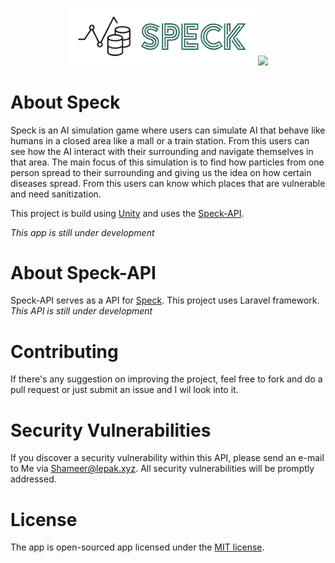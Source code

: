 <p align="center"><a href="https://speck.lepak.xyz/" target="_blank"><img src=".\brand.png" width="300"></a>
<a href="https://laravel.com" target="_blank"><img src="https://unity3d.com/profiles/unity3d/themes/unity/images/pages/branding_trademarks/unity-masterbrand-black.png" width="300"></a></p>


# About Speck
Speck is an AI simulation game where users can simulate AI that behave like humans in a closed area like a mall or a train station. From this users can see how the AI interact with their surrounding and navigate themselves in that area. The main focus of this simulation is to find how particles from one person spread to their surrounding and giving us the idea on how certain diseases spread. From this users can know which places that are vulnerable and need sanitization. 

This project is build using [Unity](https://unity.com/) and uses the [Speck-API](https://github.com/MrShameer/Speck-API).

*This app is still under development*

# About Speck-API
Speck-API serves as a API for [Speck](https://github.com/MrShameer/Speck). This project uses Laravel framework.
*This API is still under development*


# Contributing
If there's any suggestion on improving the project, feel free to fork and do a pull request or just submit an issue and I wil look into it.


# Security Vulnerabilities
If you discover a security vulnerability within this API, please send an e-mail to Me via [Shameer@lepak.xyz](mailto:mrshameer333@gmail.com). All security vulnerabilities will be promptly addressed.

# License
The app is open-sourced app licensed under the [MIT license](https://opensource.org/licenses/MIT).

